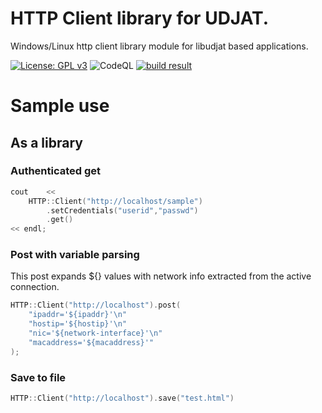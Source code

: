 # HTTP Client library for UDJAT.

Windows/Linux http client library module for libudjat based applications.

[![License: GPL v3](https://img.shields.io/badge/License-GPL%20v3-blue.svg)](https://www.gnu.org/licenses/gpl-3.0)
![CodeQL](https://github.com/PerryWerneck/udjat-module-http/workflows/CodeQL/badge.svg?branch=master)
[![build result](https://build.opensuse.org/projects/home:PerryWerneck:udjat/packages/udjat-module-http/badge.svg?type=percent)](https://build.opensuse.org/package/show/home:PerryWerneck:udjat/udjat-module-http)

# Sample use

## As a library

### Authenticated get

```C++
cout    <<
	HTTP::Client("http://localhost/sample")
		.setCredentials("userid","passwd")
		.get()
<< endl;
```

### Post with variable parsing

This post expands ${} values with network info extracted from the active connection.

```C++
HTTP::Client("http://localhost").post(
	"ipaddr='${ipaddr}'\n"
	"hostip='${hostip}'\n"
	"nic='${network-interface}'\n"
	"macaddress='${macaddress}'"
);
```

### Save to file

```C++
HTTP::Client("http://localhost").save("test.html")
```
